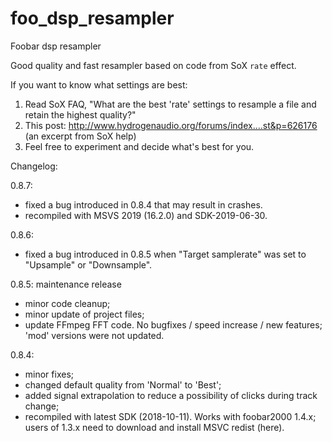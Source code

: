 # foo_dsp_resampler
Foobar dsp resampler

Good quality and fast resampler based on code from SoX `rate` effect.

If you want to know what settings are best:
1. Read SoX FAQ, "What are the best 'rate' settings to resample a file and retain the highest quality?"
2. This post: http://www.hydrogenaudio.org/forums/index....st&p=626176 (an excerpt from SoX help)
3. Feel free to experiment and decide what's best for you.

Changelog:

0.8.7:
- fixed a bug introduced in 0.8.4 that may result in crashes.
- recompiled with MSVS 2019 (16.2.0) and SDK-2019-06-30.

0.8.6:
- fixed a bug introduced in 0.8.5 when "Target samplerate" was set to "Upsample" or "Downsample".

0.8.5: maintenance release
- minor code cleanup;
- minor update of project files;
- update FFmpeg FFT code.
No bugfixes / speed increase / new features; 'mod' versions were not updated.

0.8.4:
- minor fixes;
- changed default quality from 'Normal' to 'Best';
- added signal extrapolation to reduce a possibility of clicks during track change;
- recompiled with latest SDK (2018-10-11). Works with foobar2000 1.4.x; users of 1.3.x need to download and install MSVC redist (here).
